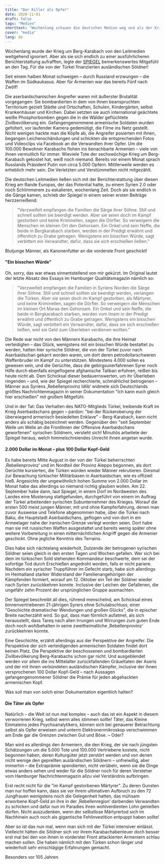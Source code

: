 ```yaml
---
title: "Der Killer als Opfer"
date: 2020-11-01
draft: false
tags: "Medien"
shorttext: "Wochenlang schauen die deutschen Medien weg und als der Krig um Berg-Karabach aktuell werden die Söldner bemitleidet."
cover: "media"
lang: de
---
```


Wochenlang wurde der Krieg um Berg-Karabach von den Leitmedien weitgehend ignoriert. Aber als sie sich endlich zu einer ausführlicheren Berichterstattung aufrafften, legte der [SPIEGEL](https://www.spiegel.de/politik/ausland/syrische-soeldner-in-bergkarabach-ich-kann-euch-gleich-hier-erschiessen-a-00000000-0002-0001-0000-000173743589 "Ich kann euch gleich hier erschießen") bemerkenswertes Mitgefühl an den Tag. Für die von der Türkei finanzierten ausländischen Söldner!

Seit einem halben Monat schweigen – durch Russland erzwungen – die Waffen im Südkaukasus. Aber für Armenien war das bereits Fünf nach Zwölf!

Die aserbaidschanischen Angreifer waren mit äußerster Brutalität vorgegangen: Sie bombardierten in dem von ihnen beanspruchten Territorium gezielt Städte und Ortschaften, Schulen, Kindergärten, selbst Krankenhäuser und Kirchen. Dabei setzten sie auch international geächtete weiße Phosphorbomben gegen die in die Wälder geflüchtete Zivilbevölkerung ein. Gefangengenommene armenische Soldaten wurden gefoltert, vor laufender Kamera gedemütigt, die Filme ins Netz gestellt. Nicht wenigen hackte man die Köpfe ab, die Angreifer posierten mit ihnen, begangen Leichenschändungen und schickten die entsprechenden Fotos und Videoclips via Facebook an die Verwandten ihrer Opfer. Um die 100.000 Bewohner Karabachs flohen ins benachbarte Armenien – viele von ihnen vermutlich für immer. Wieviele Tote der sechswöchige Krieg um Berg-Karabach gekostet hat, weiß noch niemand. Bereits vor einem Monat sprach Russlands Präsident Putin von circa 5.000 Opfern. Mittlerweile werden es erheblich mehr sein. Die Verletzten und Verstümmelten nicht mitgezählt.

Die deutschen Leitmedien ließen sich mit der Berichterstattung über diesen Krieg am Rande Europas, der das Potential hatte, zu einem Syrien 2.0 oder noch Schlimmerem zu eskalieren, wochenlang Zeit. Doch als sie endlich in die Gänge kamen, schrieb der Spiegel in einem seiner ersten Beiträge herzzerreißend:

> "Verzweifelt empfangen die Familien die Särge ihrer Söhne. Still und schnell sollten sie beerdigt werden. Aber sie seien doch im Kampf gestorben und keine Kriminellen, sagen die Dörfler. So verweigern die Menschen im kleinen Ort den Gehorsam. Ein Onkel und sein Neffe, die beide in Bergkarabach starben, werden in der Predigt erwähnt und öffentlich zu Grabe getragen. Wenigstens ein bisschen Würde, sagt verbittert ein Verwandter, dafür, dass sie sich erschießen ließen."

Blutjunge Männer, als Kanonenfutter an die vorderste Front geschickt!

#### "Ein bisschen Würde"

Oh, sorry, das war etwas sinnentstellend von mir gekürzt. Im Original lautet der letzte Absatz des Essays im Hamburger Qualitätsmagazin nämlich so:

> "Verzweifelt empfangen die Familien in Syriens Norden die Särge ihrer Söhne. Still und schnell sollten sie beerdigt werden, verlangen die Türken. Aber sie seien doch im Kampf gestorben, als Märtyrer, und keine Kriminellen, sagen die Dörfler. So verweigern die Menschen im kleinen Ort Maraa den Gehorsam. Ein Onkel und sein Neffe, die beide in Bergkarabach starben, werden vom Imam in der Predigt erwähnt und öffentlich zu Grabe getragen. Wenigstens ein bisschen Würde, sagt verbittert ein Verwandter, dafür, dass sie sich erschießen ließen, weil sie Geld zum Überleben verdienen wollten."

Die Rede war nicht von den Männern Karabachs, die ihre Heimat verteidigten – das Glück, wenigstens mit ein bisschen Würde bestattet zu werden, hatten hier syrische Söldner, die von der Türkei zuvor nach Aserbaidschan gekarrt worden waren, um dort deren petrodollarschweren Waffenbruder im Kampf zu unterstützen. Mindestens 4.000 sollen es gewesen sein, und die Gerüchte, dass die gebirgsunerfahrenen Syrer noch Hilfe durch ebenfalls eingeflogene afghanische Taliban erfuhren, reißen bis heute nicht ab. Dem Schicksal dieser bedauernswerten, um ihr Überleben ringenden – und, wie der Spiegel recherchierte, schmählichst betrogenen – Männer aus Syriens ‚Rebellenprovinz Idlib‘ widmete sich Deutschlands größtes Nachrichtenmagazin in seiner Dokumentation "Ich kann euch gleich hier erschießen" mit großem Mitgefühl.

Und in der Tat: Das Verhalten des NATO-Mitglieds Türkei, treibende Kraft im Krieg Aserbaidschans gegen – pardon: "bei der Rückeroberung der überwiegend armenisch besiedelten Enklave" – Berg-Karabach, kann nicht anders als schäbig bezeichnet werden. Gegenüber den "seit September Welle um Welle an die Frontlinien der Offensive Aserbaidschans geworfenen" syrischen Söldnern, versteht sich! Minutiös arbeitete der Spiegel heraus, welch himmelschreiendes Unrecht ihnen angetan wurde.

#### 2.000 Dollar im Monat – plus 100 Dollar Kopf-Geld

Es habe bereits Mitte August in der von der Türkei beherrschten ‚Rebellenprovinz‘ und im Nordteil der Provinz Aleppo begonnen, als dort Gerüchte kursierten, die Türken würden wieder Männer rekrutieren. Diesmal zur Bewachung türkischer Militärbasen in Aserbaidschan, wie es offiziell hieß. Angesichts der ungewöhnlich hohen Summe von 2.000 Dollar im Monat habe das allerdings so niemand richtig glauben wollen. Am 22. September habe dann, laut Spiegel, in einem Dorf im Nordwesten des Landes eine Musterung stattgefunden, durchgeführt von einem im Auftrag der Türkei arbeitenden syrischen Subunternehmer des Krieges. Worauf die ersten 500 meist jungen Männer, mit und ohne Kampferfahrung, denen man zuvor Ausweise und Telefone abgenommen habe, über die Türkei nach Baku, die Hauptstadt Aserbaidschans, geflogen und von dort in ein Armeelager nahe der iranischen Grenze verlegt worden seien. Dort habe man sie mit russischen Waffen ausgestattet und bereits wenig später ohne weitere Vorbereitung in einen mitternächtlichen Angriff gegen die Armenier geschickt. Ohne jegliche Kenntnis des Terrains.

Dies habe sich nächtelang wiederholt, Dutzende der betrogenen syrischen Söldner seien gleich in den ersten Tagen und Wochen gefallen. Wer sich bei dem im türkischen Sold stehenden Kommandeur beschwerte, dem sei der sofortige Tod durch Erschießen angedroht worden, falls er nicht pariere. Nachdem ein syrischer Truppführer im Gefecht starb, habe sich allerdings im Heimatland starker Widerstand der Familienangehörigen der Kämpfenden formiert, worauf am 12. Oktober ein Teil der Söldner wieder nach Syrien zurückkehren konnte. Inclusive der Leichen der Gefallenen, die ungefähr zehn Prozent der ursprünglichen Gruppe ausmachten.

Der Spiegel beschreibt all dies, rührend menschelnd, am Schicksal eines binnenvertriebenen 21-jährigen Syrers ohne Schulabschluss, einer "Geschichte dramatischer Wendungen und großen Glücks", die in epischer Breite nacherzählt wird. So gut, dass man förmlich aufatmet, als sich herausstellt, dass Tareq nach allen Irrungen und Wirrungen zum guten Ende doch noch wohlbehalten in seine zweitheimatliche ‚Rebellenprovinz‘ zurückkehren konnte.

Eine Geschichte, erzählt allerdings aus der Perspektive der Angreifer. Die Perspektive der sich verteidigenden armenischen Soldaten findet dort keinen Platz. Die Perspektive der beschossenen und bombardierten Zivilbevölkerung Berg-Karabachs schon gar nicht. Und ausgeblendet werden vor allem die ins Mittelalter zurückfallenden Gräueltaten der Aseris und der mit ihnen verbündeten ausländischen Kämpfer, inclusive der ihnen versprochenen 100 Dollar Kopf-Geld – nach Aussagen gefangengenommener Söldner die Prämie für jeden abgehackten armenischen Kopf.

Was soll man von solch einer Dokumentation eigentlich halten?

#### Die Täter als Opfer

Natürlich – die Welt ist nun mal komplex – auch das ist ein Aspekt in diesem verworrenen Krieg, selbst wenn alles stimmen sollte! Täter, das Kleine Einmaleins jedes Psychoanalytikers, können sich bei genauerer Betrachtung selbst als Opfer erweisen und unterm Elektronenmikroskop verschwimmen am Ende gar die Grenzen zwischen Gut und Böse. – Oder?

Man wird es allerdings den Armeniern, die den Krieg, der sie nach jüngsten Schätzungen um die 5.000 Tote und 100.000 Vertriebene kostete, nicht begonnen haben, deren Kulturgüter jetzt zerstört werden und von denen nicht wenige den geprellten ausländischen Söldnern – unfreiwillig, aber immerhin – die Extraprämie spendierten, nicht verübeln, wenn sie die Dinge etwas anders sehen und weder für die Söldner noch für deren Versteher vom Hamburger Nachrichtenmagazin allzu viel Verständnis aufbringen.

Erst recht nicht für die "im Kampf gestorbenen Märtyrer". Zu deren Gunsten man nur hoffen kann, dass sie vor ihrem ultimativen Aufbruch zu den 72 Jungfrauen wenigstens noch die Gelegenheit hatten, das mühsam erworbene Kopf-Geld an ihre in der ‚Rebellenregion‘ darbenden Verwandten zu schicken und dafür nun im Paradies ihren wohlverdienten Lohn genießen dürfen. Nicht auszudenken, wenn der selbstlose Märtyrertod sich im Nachhinein auch noch als gigantische Fehlinvestition entpuppt haben sollte!

Aber so ist das nun mal, wenn man sich mit der Türkei intensiver einlässt. Vielleicht hätten die Söldner sich vor ihrem Karabachabenteuer doch besser erst mal bei den von ihnen in vorderster Front attackierten Armeniern schlau machen sollen. Die haben nämlich mit den Türken schon länger und wiederholt sehr einschlägige Erfahrungen gemacht.

Besonders vor 105 Jahren.
